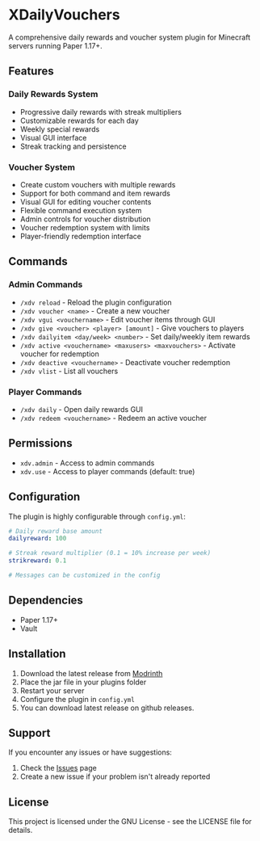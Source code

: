 # XDailyVouchers

A comprehensive daily rewards and voucher system plugin for Minecraft servers running Paper 1.17+.

## Features

### Daily Rewards System
- Progressive daily rewards with streak multipliers
- Customizable rewards for each day
- Weekly special rewards
- Visual GUI interface
- Streak tracking and persistence

### Voucher System
- Create custom vouchers with multiple rewards
- Support for both command and item rewards
- Visual GUI for editing voucher contents
- Flexible command execution system
- Admin controls for voucher distribution
- Voucher redemption system with limits
- Player-friendly redemption interface

## Commands

### Admin Commands
- `/xdv reload` - Reload the plugin configuration
- `/xdv voucher <name>` - Create a new voucher
- `/xdv vgui <vouchername>` - Edit voucher items through GUI
- `/xdv give <voucher> <player> [amount]` - Give vouchers to players
- `/xdv dailyitem <day/week> <number>` - Set daily/weekly item rewards
- `/xdv active <vouchername> <maxusers> <maxvouchers>` - Activate voucher for redemption
- `/xdv deactive <vouchername>` - Deactivate voucher redemption
- `/xdv vlist` - List all vouchers

### Player Commands
- `/xdv daily` - Open daily rewards GUI
- `/xdv redeem <vouchername>` - Redeem an active voucher

## Permissions

- `xdv.admin` - Access to admin commands
- `xdv.use` - Access to player commands (default: true)

## Configuration

The plugin is highly configurable through `config.yml`:
```yaml
# Daily reward base amount
dailyreward: 100

# Streak reward multiplier (0.1 = 10% increase per week)
strikreward: 0.1

# Messages can be customized in the config
```

## Dependencies

- Paper 1.17+
- Vault

## Installation

1. Download the latest release from [Modrinth](https://modrinth.com/project/xdailyvoucher/)
2. Place the jar file in your plugins folder
3. Restart your server
4. Configure the plugin in `config.yml`
5. You can download latest release on github releases.

## Support

If you encounter any issues or have suggestions:
1. Check the [Issues](https://github.com/Akar1881/XDailyVoucher/issues) page
2. Create a new issue if your problem isn't already reported

## License

This project is licensed under the GNU License - see the LICENSE file for details.
